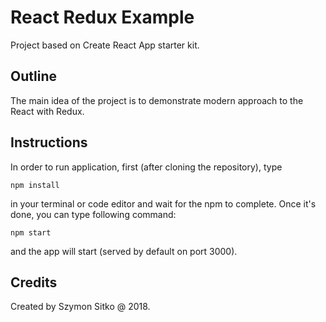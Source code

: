 # React Redux Example

Project based on Create React App starter kit.

## Outline

The main idea of the project is to demonstrate modern approach to the React with Redux.

## Instructions

In order to run application, first (after cloning the repository), type

    npm install

in your terminal or code editor and wait for the npm to complete. Once it's done, you can
type following command:

    npm start

and the app will start (served by default on port 3000).

## Credits

Created by Szymon Sitko @ 2018.